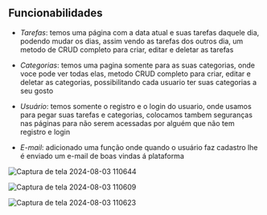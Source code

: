 ## Funcionabilidades 
- *Tarefas*: temos uma página com a data atual e suas tarefas daquele dia, podendo mudar os dias, assim vendo as tarefas dos outros dia, um metodo de CRUD completo para criar, editar e deletar as tarefas
  
- *Categorias*: temos uma pagina somente para as suas categorias, onde voce pode ver todas elas, metodo CRUD completo para criar, editar e deletar as categorias, possibilitando cada usuario ter suas categorias a seu gosto

- *Usuário*: temos somente o registro e o login do usuario, onde usamos para pegar suas tarefas e categorias, colocamos tambem seguranças nas páginas para não serem acessadas por alguém que não tem registro e login

- *E-mail*: adicionado uma função onde quando o usuário faz cadastro lhe é enviado um e-mail de boas vindas á plataforma

![Captura de tela 2024-08-03 110644](https://github.com/user-attachments/assets/1e8edb57-ff98-4763-bdf8-1208c59c8444)

![Captura de tela 2024-08-03 110609](https://github.com/user-attachments/assets/57ad7298-5d7c-4833-9954-b807b094ea78)

![Captura de tela 2024-08-03 110623](https://github.com/user-attachments/assets/6bd250e5-99bb-448e-9b8a-a2beaf70ab38)

